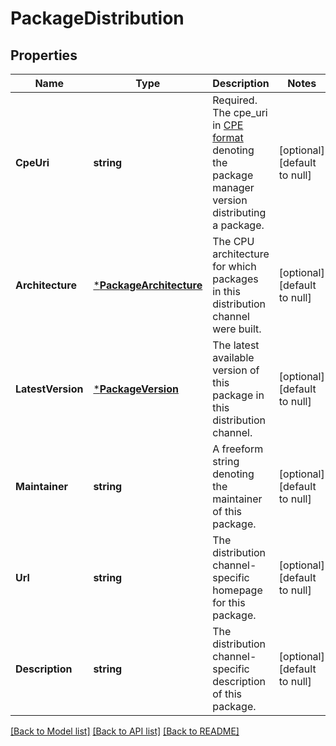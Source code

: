 # PackageDistribution

## Properties
Name | Type | Description | Notes
------------ | ------------- | ------------- | -------------
**CpeUri** | **string** | Required. The cpe_uri in [CPE format](https://cpe.mitre.org/specification/) denoting the package manager version distributing a package. | [optional] [default to null]
**Architecture** | [***PackageArchitecture**](packageArchitecture.md) | The CPU architecture for which packages in this distribution channel were built. | [optional] [default to null]
**LatestVersion** | [***PackageVersion**](packageVersion.md) | The latest available version of this package in this distribution channel. | [optional] [default to null]
**Maintainer** | **string** | A freeform string denoting the maintainer of this package. | [optional] [default to null]
**Url** | **string** | The distribution channel-specific homepage for this package. | [optional] [default to null]
**Description** | **string** | The distribution channel-specific description of this package. | [optional] [default to null]

[[Back to Model list]](../README.md#documentation-for-models) [[Back to API list]](../README.md#documentation-for-api-endpoints) [[Back to README]](../README.md)


